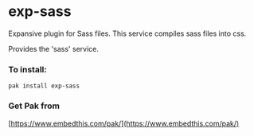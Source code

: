 exp-sass
===

Expansive plugin for Sass files. This service compiles sass files into css.

Provides the 'sass' service.

### To install:

    pak install exp-sass

### Get Pak from

[https://www.embedthis.com/pak/](https://www.embedthis.com/pak/)
